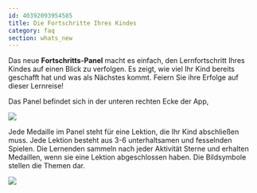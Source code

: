 ```yaml
---
id: 40392093954585
title: Die Fortschritte Ihres Kindes
category: faq
section: whats_new
---
```

Das neue **Fortschritts-Panel** macht es einfach, den Lernfortschritt Ihres Kindes auf einen Blick zu verfolgen. Es zeigt, wie viel Ihr Kind bereits geschafft hat und was als Nächstes kommt. Feiern Sie ihre Erfolge auf dieser Lernreise!

Das Panel befindet sich in der unteren rechten Ecke der App,

![](https://help.studycat.com/hc/article_attachments/40392758902553)

Jede Medaille im Panel steht für eine Lektion, die Ihr Kind abschließen muss. Jede Lektion besteht aus 3-6 unterhaltsamen und fesselnden Spielen. Die Lernenden sammeln nach jeder Aktivität Sterne und erhalten Medaillen, wenn sie eine Lektion abgeschlossen haben. Die Bildsymbole stellen die Themen dar.

![](https://help.studycat.com/hc/article_attachments/40392758904601)

